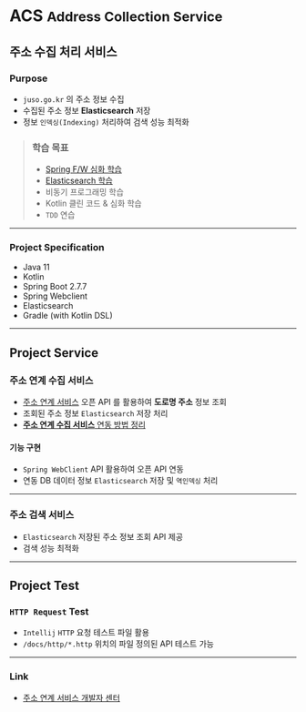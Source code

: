 # ACS <small>Address Collection Service</small>
## 주소 수집 처리 서비스

### Purpose
- `juso.go.kr` 의 주소 정보 수집
- 수집된 주소 정보 **Elasticsearch** 저장
- 정보 `인덱싱(Indexing)` 처리하여 검색 성능 최적화

> ### 학습 목표
> - [Spring F/W 심화 학습](./docs/study/01_spring/00_study_spring.md)
> - [Elasticsearch 학습](./docs/study/02_elasticsearch/00_study_es.md)
> - 비동기 프로그래밍 학습
> - Kotlin 클린 코드 & 심화 학습
> - `TDD` 연습

---

### Project Specification
- Java 11
- Kotlin
- Spring Boot 2.7.7
- Spring Webclient
- Elasticsearch
- Gradle (with Kotlin DSL)

---

## Project Service
### 주소 연계 수집 서비스
- [주소 연계 서비스](https://business.juso.go.kr/addrlink/main.do) 오픈 API 를 활용하여 **도로명 주소** 정보 조회
- 조회된 주소 정보 `Elasticsearch` 저장 처리
- [**주소 연계 수집 서비스** 연동 방법 정리](./docs/study/99_etc/01_ADS/00_ads.md)

#### 기능 구현
- `Spring WebClient` API 활용하여 오픈 API 연동
- 연동 DB 데이터 정보 `Elasticsearch` 저장 및 `역인덱싱` 처리

---

### 주소 검색 서비스
- `Elasticsearch` 저장된 주소 정보 조회 API 제공
- 검색 성능 최적화

---

## Project Test

### `HTTP Request` Test
- `Intellij` `HTTP` 요청 테스트 파일 활용
- `/docs/http/*.http` 위치의 파일 정의된 API 테스트 가능

---

### Link
- [주소 연계 서비스 개발자 센터](https://business.juso.go.kr/addrlink/main.do)
